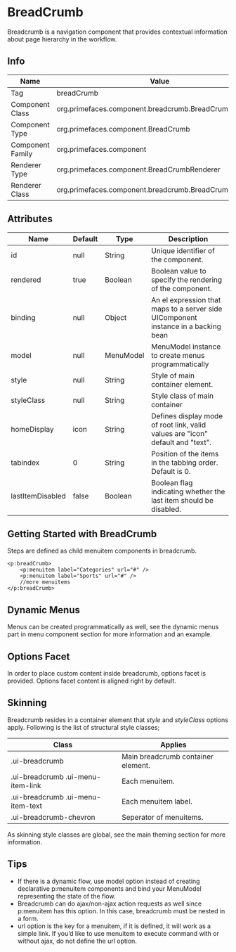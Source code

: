 # BreadCrumb

Breadcrumb is a navigation component that provides contextual information about page hierarchy
in the workflow.

## Info

| Name | Value |
| --- | --- |
| Tag | breadCrumb
| Component Class | org.primefaces.component.breadcrumb.BreadCrumb
| Component Type | org.primefaces.component.BreadCrumb
| Component Family | org.primefaces.component |
| Renderer Type | org.primefaces.component.BreadCrumbRenderer
| Renderer Class | org.primefaces.component.breadcrumb.BreadCrumbRenderer

## Attributes

| Name | Default | Type | Description |
| --- | --- | --- | --- |
| id | null | String | Unique identifier of the component.
| rendered | true | Boolean | Boolean value to specify the rendering of the component.
| binding | null | Object | An el expression that maps to a server side UIComponent instance in a backing bean
| model | null | MenuModel | MenuModel instance to create menus programmatically
| style | null | String | Style of main container element.
| styleClass | null | String | Style class of main container
| homeDisplay | icon | String | Defines display mode of root link, valid values are "icon" default and "text".
| tabindex | 0 | String | Position of the items in the tabbing order. Default is 0.
| lastItemDisabled | false | Boolean | Boolean flag indicating whether the last item should be disabled.

## Getting Started with BreadCrumb
Steps are defined as child menuitem components in breadcrumb.

```xhtml
<p:breadCrumb>
    <p:menuitem label="Categories" url="#" />
    <p:menuitem label="Sports" url="#" />
    //more menuitems
</p:breadCrumb>
```
## Dynamic Menus
Menus can be created programmatically as well, see the dynamic menus part in menu component
section for more information and an example.

## Options Facet
In order to place custom content inside breadcrumb, options facet is provided. Options facet content
is aligned right by default.

## Skinning
Breadcrumb resides in a container element that _style_ and _styleClass_ options apply. Following is the
list of structural style classes;


| Class | Applies |
| --- | --- |
| .ui-breadcrumb | Main breadcrumb container element.
| .ui-breadcrumb .ui-menu-item-link | Each menuitem.
| .ui-breadcrumb .ui-menu-item-text | Each menuitem label.
| .ui-breadcrumb-chevron | Seperator of menuitems.

As skinning style classes are global, see the main theming section for more information.

## Tips

- If there is a dynamic flow, use model option instead of creating declarative p:menuitem
    components and bind your MenuModel representing the state of the flow.
- Breadcrumb can do ajax/non-ajax action requests as well since p:menuitem has this option. In this
    case, breadcrumb must be nested in a form.
- url option is the key for a menuitem, if it is defined, it will work as a simple link. If you’d like to
    use menuitem to execute command with or without ajax, do not define the url option.
